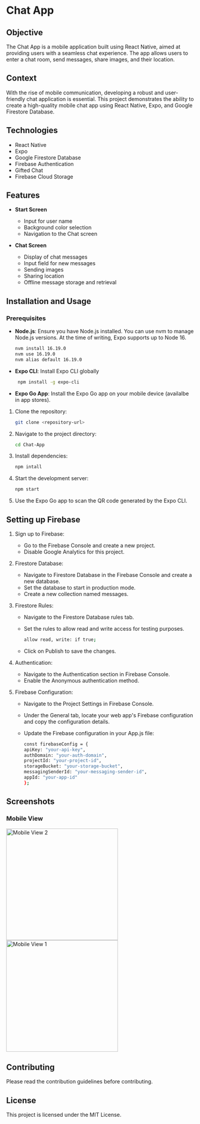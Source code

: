 # Chat App

## Objective
The Chat App is a mobile application built using React Native, aimed at providing users with a seamless chat experience. The app allows users to enter a chat room, send messages, share images, and their location.

## Context
With the rise of mobile communication, developing a robust and user-friendly chat application is essential. This project demonstrates the ability to create a high-quality mobile chat app using React Native, Expo, and Google Firestore Database.

## Technologies

- React Native
- Expo
- Google Firestore Database
- Firebase Authentication
- Gifted Chat
- Firebase Cloud Storage

## Features

- **Start Screen**
  - Input for user name
  - Background color selection
  - Navigation to the Chat screen
  
- **Chat Screen**
  - Display of chat messages
  - Input field for new messages
  - Sending images
  - Sharing location
  - Offline message storage and retrieval

## Installation and Usage

### Prerequisites
- **Node.js**: Ensure you have Node.js installed. You can use nvm to manage Node.js versions. At the time of writing, Expo supports up to Node 16.

   ```bash
  nvm install 16.19.0
  nvm use 16.19.0
  nvm alias default 16.19.0

- **Expo CLI**: Install Expo CLI globally
  
   ```bash
    npm install -g expo-cli
  ```
- **Expo Go App**: Install the Expo Go app on your mobile device (availalbe in app stores).

1. Clone the repository:
 
   ```bash
   git clone <repository-url>
   ```
2. Navigate to the project directory:
   ```bash
   cd Chat-App
   ```
3. Install dependencies:

    ``` bash
   npm intall
   ```
5. Start the development server:
 
   ``` bash
   npm start
   ```
6. Use the Expo Go app to scan the QR code generated by the Expo CLI.

## Setting up Firebase

1. Sign up to Firebase:
   - Go to the Firebase Console and create a new project.
   - Disable Google Analytics for this project.
  
2. Firestore Database:
   - Navigate to Firestore Database in the Firebase Console and create a new database.
   - Set the database to start in production mode.
   - Create a new collection named messages.

3. Firestore Rules:
   - Navigate to the Firestore Database rules tab.
   - Set the rules to allow read and write access for testing purposes.

      ```bash
     allow read, write: if true;
     ```
   - Click on Publish to save the changes.

4. Authentication:
   - Navigate to the Authentication section in Firebase Console.
   - Enable the Anonymous authentication method.

5. Firebase Configuration:
   - Navigate to the Project Settings in Firebase Console.
   - Under the General tab, locate your web app's Firebase configuration and copy the configuration details.
   - Update the Firebase configuration in your App.js file:

      ``` bash
      const firebaseConfig = {
      apiKey: "your-api-key",
      authDomain: "your-auth-domain",
      projectId: "your-project-id",
      storageBucket: "your-storage-bucket",
      messagingSenderId: "your-messaging-sender-id",
      appId: "your-app-id"
      };

## Screenshots

### Mobile View
<img src="https://github.com/user-attachments/assets/486aaa12-c9cc-414a-8256-67a029ff43a0" alt="Mobile View 2" width="299">
<img src="https://github.com/user-attachments/assets/d46e15aa-6683-4ec3-bdda-9632c0e576ef" alt="Mobile View 1" width="299">

## Contributing

Please read the contribution guidelines before contributing.

## License

This project is licensed under the MIT License.
 







